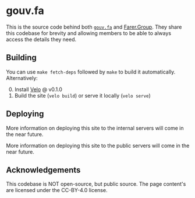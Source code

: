 # gouv.fa
This is the source code behind both [`gouv.fa`](https://gouv.fa) and [Farer.Group](https://farer.group). They share this codebase for brevity and allowing members to be able to always access the details they need.

## Building
You can use `make fetch-deps` followed by `make` to build it automatically. Alternatively:

0. Install [Velo](https://github.com/doamatto/velo) @ v0.1.0
1. Build the site (`velo build`) or serve it locally (`velo serve`)

## Deploying
More information on deploying this site to the internal servers will come in the near future.

More information on deploying this site to the public servers will come in the near future.

## Acknowledgements
This codebase is NOT open-source, but public source. The page content's are licensed under the CC-BY-4.0 license.
